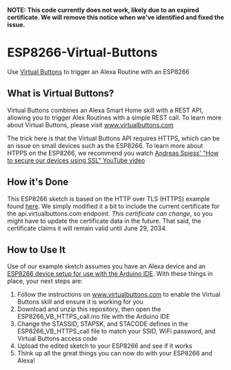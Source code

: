 **NOTE: This code currently does not work, likely due to an expired certificate. We will remove this notice when we've identified and fixed the issue.**

# ESP8266-Virtual-Buttons
Use [Virtual Buttons](https://amzn.to/3fNU09R) to trigger an Alexa Routine with an ESP8266

## What is Virtual Buttons?
Virtual Buttons combines an Alexa Smart Home skill with a REST API, allowing you to trigger Alex Routines with a simple REST call. To learn more about Virtual Buttons, please visit www.virtualbuttons.com

The trick here is that the Virtual Buttons API requires HTTPS, which can be an issue on small devices such as the ESP8266. To learn more about HTPPS on the ESP8266, we recommend you watch [Andreas Spiess' "How to secure our devices using SSL" YouTube video](https://www.youtube.com/watch?v=Wm1xKj4bKsY)

## How it's Done
This ESP8266 sketch is based on the HTTP over TLS (HTTPS) example found [here](https://initrd.net/stuff/WiFi_Kit_series/esp8266/libraries/ESP8266WiFi/examples/HTTPSRequestCACertAxTLS/). We simply modified it a bit to include the current certificate for the api.virtualbuttons.com endpoint. _This certificate can change_, so you might have to update the certificate data in the future. That said, the certificate claims it will remain valid until June 29, 2034.

## How to Use It
Use of our example sketch assumes you have an Alexa device and an [ESP8266 device setup for use with the Arduino IDE](https://randomnerdtutorials.com/how-to-install-esp8266-board-arduino-ide/). With these things in place, your next steps are:
1. Follow the instructions on www.virtualbuttons.com to enable the Virtual Buttons skill and ensure it is working for you
1. Download and unzip this repository, then open the ESP8266_VB_HTTPS_call.ino file with the Arduino IDE
1. Change the STASSID, STAPSK, and STACODE defines in the ESP8266_VB_HTTPS_call file to match your SSID, WiFi password, and Virtual Buttons access code
1. Upload the edited sketch to your ESP8266 and see if it works
1. Think up all the great things you can now do with your ESP8266 and Alexa!
